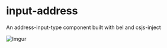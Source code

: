 # input-address

An address-input-type component built with bel and csjs-inject

![Imgur](https://i.imgur.com/yC4PpWo.png)
